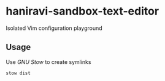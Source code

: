 # haniravi-sandbox-text-editor

Isolated Vim configuration playground

## Usage

Use *GNU Stow* to create symlinks

```sh
stow dist
```
